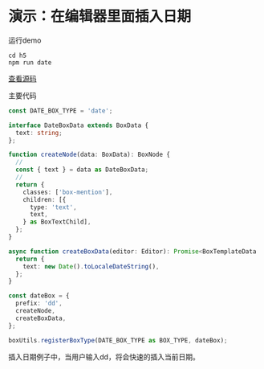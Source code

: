 # 演示：在编辑器里面插入日期

运行demo

```
cd h5
npm run date
```

[查看源码](../../h5/src/box_date.ts)


主要代码

```ts
const DATE_BOX_TYPE = 'date';

interface DateBoxData extends BoxData {
  text: string;
};

function createNode(data: BoxData): BoxNode {
  //
  const { text } = data as DateBoxData;
  //
  return {
    classes: ['box-mention'],
    children: [{
      type: 'text',
      text,
    } as BoxTextChild],
  };
}

async function createBoxData(editor: Editor): Promise<BoxTemplateData | null> {
  return {
    text: new Date().toLocaleDateString(),
  };
}

const dateBox = {
  prefix: 'dd',
  createNode,
  createBoxData,
};

boxUtils.registerBoxType(DATE_BOX_TYPE as BOX_TYPE, dateBox);
```

插入日期例子中，当用户输入dd，将会快速的插入当前日期。

